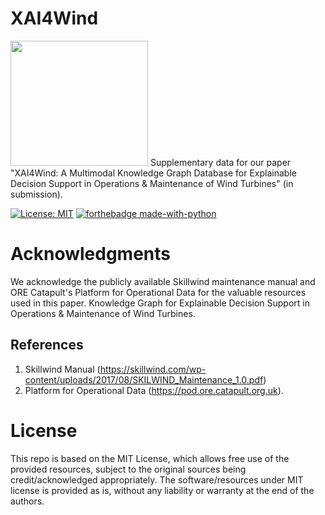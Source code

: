 # XAI4Wind 
<img src="https://user-images.githubusercontent.com/18656061/84653131-7b479f00-af2a-11ea-9c52-e8505f48d7b2.png" width="220" height="200">
Supplementary data for our paper "XAI4Wind: A Multimodal Knowledge Graph Database for Explainable Decision Support in Operations & Maintenance of Wind Turbines" (in submission).

[![License: MIT](https://img.shields.io/badge/License-MIT-yellow.svg)](https://opensource.org/licenses/MIT) 
[![forthebadge made-with-python](http://ForTheBadge.com/images/badges/made-with-python.svg)](https://www.python.org/)




# Acknowledgments
We acknowledge the publicly available Skillwind maintenance manual and ORE Catapult's Platform for Operational Data for the valuable resources used in this paper.
Knowledge Graph for Explainable Decision Support in Operations & Maintenance of Wind Turbines. 

## References
1. Skillwind Manual (https://skillwind.com/wp-content/uploads/2017/08/SKILWIND_Maintenance_1.0.pdf) 
2. Platform for Operational Data (https://pod.ore.catapult.org.uk). 

# License

This repo is based on the MIT License, which allows free use of the provided resources, subject to the original sources being credit/acknowledged appropriately. The software/resources under MIT license is provided as is, without any liability or warranty at the end of the authors.
